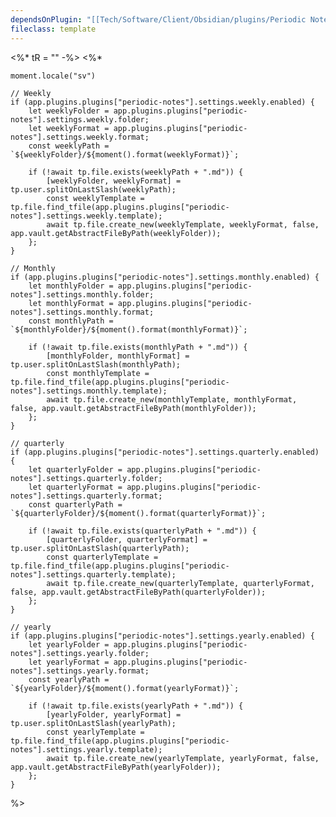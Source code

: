```yaml
---
dependsOnPlugin: "[[Tech/Software/Client/Obsidian/plugins/Periodic Notes|Periodic Notes]]"
fileclass: template
---
```

<%* tR = "" -%>
<%*
	
	moment.locale("sv")

	// Weekly
	if (app.plugins.plugins["periodic-notes"].settings.weekly.enabled) {
		let weeklyFolder = app.plugins.plugins["periodic-notes"].settings.weekly.folder;
		let weeklyFormat = app.plugins.plugins["periodic-notes"].settings.weekly.format;
		const weeklyPath = `${weeklyFolder}/${moment().format(weeklyFormat)}`;
		
		if (!await tp.file.exists(weeklyPath + ".md")) {
			[weeklyFolder, weeklyFormat] = tp.user.splitOnLastSlash(weeklyPath);
			const weeklyTemplate = tp.file.find_tfile(app.plugins.plugins["periodic-notes"].settings.weekly.template);
			await tp.file.create_new(weeklyTemplate, weeklyFormat, false, app.vault.getAbstractFileByPath(weeklyFolder));
		};
	}

	// Monthly
	if (app.plugins.plugins["periodic-notes"].settings.monthly.enabled) {
		let monthlyFolder = app.plugins.plugins["periodic-notes"].settings.monthly.folder;
		let monthlyFormat = app.plugins.plugins["periodic-notes"].settings.monthly.format;
		const monthlyPath = `${monthlyFolder}/${moment().format(monthlyFormat)}`;
		
		if (!await tp.file.exists(monthlyPath + ".md")) {
			[monthlyFolder, monthlyFormat] = tp.user.splitOnLastSlash(monthlyPath);
			const monthlyTemplate = tp.file.find_tfile(app.plugins.plugins["periodic-notes"].settings.monthly.template);
			await tp.file.create_new(monthlyTemplate, monthlyFormat, false, app.vault.getAbstractFileByPath(monthlyFolder));
		};
	}
	
	// quarterly
	if (app.plugins.plugins["periodic-notes"].settings.quarterly.enabled) {
		let quarterlyFolder = app.plugins.plugins["periodic-notes"].settings.quarterly.folder;
		let quarterlyFormat = app.plugins.plugins["periodic-notes"].settings.quarterly.format;
		const quarterlyPath = `${quarterlyFolder}/${moment().format(quarterlyFormat)}`;
		
		if (!await tp.file.exists(quarterlyPath + ".md")) {
			[quarterlyFolder, quarterlyFormat] = tp.user.splitOnLastSlash(quarterlyPath);
			const quarterlyTemplate = tp.file.find_tfile(app.plugins.plugins["periodic-notes"].settings.quarterly.template);
			await tp.file.create_new(quarterlyTemplate, quarterlyFormat, false, app.vault.getAbstractFileByPath(quarterlyFolder));
		};
	}
	
	// yearly
	if (app.plugins.plugins["periodic-notes"].settings.yearly.enabled) {
		let yearlyFolder = app.plugins.plugins["periodic-notes"].settings.yearly.folder;
		let yearlyFormat = app.plugins.plugins["periodic-notes"].settings.yearly.format;
		const yearlyPath = `${yearlyFolder}/${moment().format(yearlyFormat)}`;
		
		if (!await tp.file.exists(yearlyPath + ".md")) {
			[yearlyFolder, yearlyFormat] = tp.user.splitOnLastSlash(yearlyPath);
			const yearlyTemplate = tp.file.find_tfile(app.plugins.plugins["periodic-notes"].settings.yearly.template);
			await tp.file.create_new(yearlyTemplate, yearlyFormat, false, app.vault.getAbstractFileByPath(yearlyFolder));
		};
	}
%>
